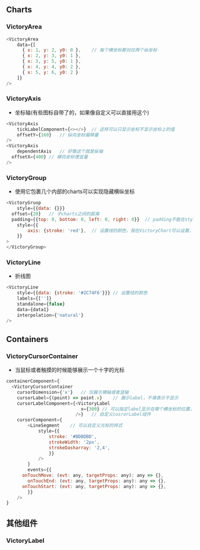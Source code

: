 ## Charts

### VictoryArea

```javascript
<VictoryArea
    data={[
      { x: 1, y: 2, y0: 0 },	// 每个横坐标都对应两个纵坐标
      { x: 2, y: 3, y0: 1 },
      { x: 3, y: 5, y0: 1 },
      { x: 4, y: 4, y0: 2 },
      { x: 5, y: 6, y0: 2 }
    ]}
/>
```

### VictoryAxis

- 坐标轴(有些图标自带了的，如果像自定义可以直接用这个)

```javascript
<VictoryAxis
	tickLabelComponent={<></>}	// 这样可以只显示坐标不显示坐标上的值
	offsetY={160}	// 纵向坐标偏移量
/>
<VictoryAxis
	dependentAxis	// 好像这个就是纵轴
  offsetX={400}	// 横向坐标便宜量
/>
```

### VictoryGroup

- 使用它包裹几个内部的charts可以实现隐藏横纵坐标

```javascript
<VictoryGruop
	style={{data: {}}}
  offset={20}	// 子charts之间的距离
  padding={{top: 0, bottom: 0, left: 0, right: 0}}	// padding不能在style里面设置，只能在这里设置
	style={{
		axis: {stroke: 'red'},	// 设置线的颜色，我在VictoryChart可以设置，但是在VictoryGroup下面设置不成功
	}}
>
</VictoryGroup>
```

### VictoryLine

- 折线图

```javascript
<VictoryLine
	style={{data: {stroke: '#2C74F6'}}}	// 设置线的颜色
	labels={['']}
	standalone={false}
	data={data1}
	interpolation={'natural'}
/>
```

## Containers

### VictoryCursorContainer

- 当鼠标或者触摸的时候能够展示一个十字的光标

```javascript
containerComponent={
  <VictoryCursorContainer
  	cursorDimension={'x'}	// 仅展示横轴或者竖轴
  	cursorLabel={(point) => point.x}	// 展示label，不填表示不显示
    cursorLabelComponent={<VictoryLabel
                          	x={300}	// 可以指定label显示在哪个横坐标的位置，可以实现固定在右边
                          />}	// 自定义cusrorLabel组件
  	cursorComponent={
  		<LineSegment	// 可以自定义光标的样式
  			style={{
  				stroke: '#BDBDBD',
  				strokeWidth: '2px',
  				strokeDasharray: '2,4',
				}}
			/>
		}
		events={{
      onTouchMove: (evt: any, targetProps: any): any => {},
    	onTouchEnd: (evt: any, targetProps: any): any => {},
      onTouchStart: (evt: any, targetProps: any): any => {},
		}}
	/>
}
```

## 其他组件

### VictoryLabel